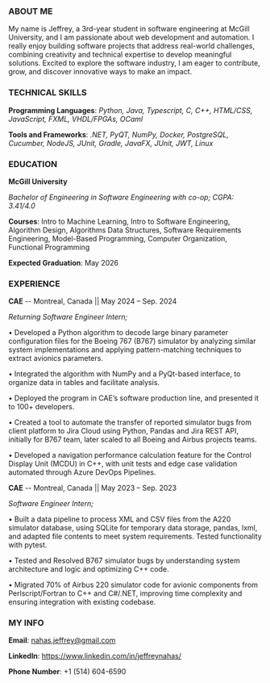 <div align="center">
<!--   <img src="https://user-images.githubusercontent.com/38964964/167203498-225a03a5-49f4-4262-abe4-78da42559625.png" width="100%" alt="Banner"> -->
</div>

<h3>ABOUT ME</h3>

My name is Jeffrey, a 3rd-year student in software engineering at McGill University, and I am passionate about web development and automation. I really enjoy building software projects that address real-world challenges, combining creativity and technical expertise to develop meaningful solutions. Excited to explore the software industry, I am eager to contribute, grow, and discover innovative ways to make an impact.

<h3>TECHNICAL SKILLS</h3>

**Programming Languages**: *Python, Java, Typescript, C, C++, HTML/CSS, JavaScript, FXML, VHDL/FPGAs, OCaml*

**Tools and Frameworks**: *.NET, PyQT, NumPy, Docker, PostgreSQL, Cucumber, NodeJS, JUnit, Gradle, JavaFX, JUnit,
JWT, Linux*

<h3>EDUCATION</h3>

**McGill University**

*Bachelor of Engineering in Software Engineering with co-op; CGPA: 3.41/4.0*

**Courses**: Intro to Machine Learning, Intro to Software Engineering, Algorithm Design, Algorithms Data Structures, Software
Requirements Engineering, Model-Based Programming, Computer Organization, Functional Programming

**Expected Graduation**: May 2026

<h3>EXPERIENCE</h3>

**CAE** -- Montreal, Canada || May 2024 – Sep. 2024

*Returning Software Engineer Intern;*

• Developed a Python algorithm to decode large binary parameter configuration files for the Boeing 767 (B767) simulator
by analyzing similar system implementations and applying pattern-matching techniques to extract avionics parameters.

• Integrated the algorithm with NumPy and a PyQt-based interface, to organize data in tables and facilitate analysis.

• Deployed the program in CAE’s software production line, and presented it to 100+ developers.

• Created a tool to automate the transfer of reported simulator bugs from client platform to Jira Cloud using Python,
Pandas and Jira REST API, initially for B767 team, later scaled to all Boeing and Airbus projects teams.

• Developed a navigation performance calculation feature for the Control Display Unit (MCDU) in C++, with unit tests
and edge case validation automated through Azure DevOps Pipelines.


**CAE** -- Montreal, Canada || May 2023 – Sep. 2023

*Software Engineer Intern;*

• Built a data pipeline to process XML and CSV files from the A220 simulator database, using SQLite for temporary data
storage, pandas, lxml, and adapted file contents to meet system requirements. Tested functionality with pytest.

• Tested and Resolved B767 simulator bugs by understanding system architecture and logic and optimizing C++ code.

• Migrated 70% of Airbus 220 simulator code for avionic components from Perlscript/Fortran to C++ and C#/.NET,
improving time complexity and ensuring integration with existing codebase.


<h3>MY INFO</h3>

**Email**: nahas.jeffrey@gmail.com

**LinkedIn**: https://www.linkedin.com/in/jeffreynahas/

**Phone Number**: +1 (514) 604-6590



